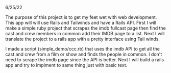 6/25/22

The purpose of this project is to get my feet wet with web development. This app will will use Rails and Tailwinds and have a Rails API. First I will make a simple ruby project that scrapes the imdb fullcast page then find the cast and crew members in common add their IMDB page to a list. Next I will translate the project to a rails app with a pretty interface using Tail winds.

I made a script (simple_demo/ccc.rb) that uses the imdb API to get all the cast and crew from a film or show and finds the people in common. I don't need to scrape the imdb page since the API is better. Next I will build a rails app and try to implment to same thing just with basic text.
